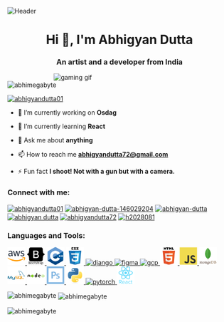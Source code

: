 ![Header]()
<h1 align="center">Hi 👋, I'm Abhigyan Dutta</h1>
<h3 align="center">An artist and a developer from India</h3>
<img align="right" alt="gaming gif" width="400" src="https://media.tenor.com/pw9ZsUdsEYgAAAAj/capoo-blue-cat.gif">

<p align="left"> <img src="https://komarev.com/ghpvc/?username=abhimegabyte&label=Profile%20views&color=0e75b6&style=flat" alt="abhimegabyte" /> </p>

<p align="left"> <a href="https://twitter.com/abhigyandutta01" target="blank"><img src="https://img.shields.io/twitter/follow/abhigyandutta01?logo=twitter&style=for-the-badge" alt="abhigyandutta01" /></a> </p>

- 🔭 I’m currently working on **Osdag**

- 🌱 I’m currently learning **React**

- 💬 Ask me about **anything**

- 📫 How to reach me **abhigyandutta72@gmail.com**

- ⚡ Fun fact **I shoot! Not with a gun but with a camera.**

<h3 align="left">Connect with me:</h3>
<p align="left">
<a href="https://twitter.com/abhigyandutta01" target="blank"><img align="center" src="https://raw.githubusercontent.com/rahuldkjain/github-profile-readme-generator/master/src/images/icons/Social/twitter.svg" alt="abhigyandutta01" height="30" width="40" /></a>
<a href="https://linkedin.com/in/abhigyan-dutta-146029204" target="blank"><img align="center" src="https://raw.githubusercontent.com/rahuldkjain/github-profile-readme-generator/master/src/images/icons/Social/linked-in-alt.svg" alt="abhigyan-dutta-146029204" height="30" width="40" /></a>
<a href="https://stackoverflow.com/users/abhigyan-dutta" target="blank"><img align="center" src="https://raw.githubusercontent.com/rahuldkjain/github-profile-readme-generator/master/src/images/icons/Social/stack-overflow.svg" alt="abhigyan-dutta" height="30" width="40" /></a>
<a href="https://fb.com/abhigyan dutta" target="blank"><img align="center" src="https://raw.githubusercontent.com/rahuldkjain/github-profile-readme-generator/master/src/images/icons/Social/facebook.svg" alt="abhigyan dutta" height="30" width="40" /></a>
<a href="https://instagram.com/abhigyandutta72" target="blank"><img align="center" src="https://raw.githubusercontent.com/rahuldkjain/github-profile-readme-generator/master/src/images/icons/Social/instagram.svg" alt="abhigyandutta72" height="30" width="40" /></a>
<a href="https://www.hackerrank.com/h2028081" target="blank"><img align="center" src="https://raw.githubusercontent.com/rahuldkjain/github-profile-readme-generator/master/src/images/icons/Social/hackerrank.svg" alt="h2028081" height="30" width="40" /></a>
</p>

<h3 align="left">Languages and Tools:</h3>
<p align="left"> <a href="https://aws.amazon.com" target="_blank" rel="noreferrer"> <img src="https://raw.githubusercontent.com/devicons/devicon/master/icons/amazonwebservices/amazonwebservices-original-wordmark.svg" alt="aws" width="40" height="40"/> </a> <a href="https://getbootstrap.com" target="_blank" rel="noreferrer"> <img src="https://raw.githubusercontent.com/devicons/devicon/master/icons/bootstrap/bootstrap-plain-wordmark.svg" alt="bootstrap" width="40" height="40"/> </a> <a href="https://www.w3schools.com/cpp/" target="_blank" rel="noreferrer"> <img src="https://raw.githubusercontent.com/devicons/devicon/master/icons/cplusplus/cplusplus-original.svg" alt="cplusplus" width="40" height="40"/> </a> <a href="https://www.w3schools.com/css/" target="_blank" rel="noreferrer"> <img src="https://raw.githubusercontent.com/devicons/devicon/master/icons/css3/css3-original-wordmark.svg" alt="css3" width="40" height="40"/> </a> <a href="https://www.djangoproject.com/" target="_blank" rel="noreferrer"> <img src="https://cdn.worldvectorlogo.com/logos/django.svg" alt="django" width="40" height="40"/> </a> <a href="https://www.figma.com/" target="_blank" rel="noreferrer"> <img src="https://www.vectorlogo.zone/logos/figma/figma-icon.svg" alt="figma" width="40" height="40"/> </a> <a href="https://cloud.google.com" target="_blank" rel="noreferrer"> <img src="https://www.vectorlogo.zone/logos/google_cloud/google_cloud-icon.svg" alt="gcp" width="40" height="40"/> </a> <a href="https://www.w3.org/html/" target="_blank" rel="noreferrer"> <img src="https://raw.githubusercontent.com/devicons/devicon/master/icons/html5/html5-original-wordmark.svg" alt="html5" width="40" height="40"/> </a> <a href="https://developer.mozilla.org/en-US/docs/Web/JavaScript" target="_blank" rel="noreferrer"> <img src="https://raw.githubusercontent.com/devicons/devicon/master/icons/javascript/javascript-original.svg" alt="javascript" width="40" height="40"/> </a> <a href="https://www.mongodb.com/" target="_blank" rel="noreferrer"> <img src="https://raw.githubusercontent.com/devicons/devicon/master/icons/mongodb/mongodb-original-wordmark.svg" alt="mongodb" width="40" height="40"/> </a> <a href="https://www.mysql.com/" target="_blank" rel="noreferrer"> <img src="https://raw.githubusercontent.com/devicons/devicon/master/icons/mysql/mysql-original-wordmark.svg" alt="mysql" width="40" height="40"/> </a> <a href="https://nodejs.org" target="_blank" rel="noreferrer"> <img src="https://raw.githubusercontent.com/devicons/devicon/master/icons/nodejs/nodejs-original-wordmark.svg" alt="nodejs" width="40" height="40"/> </a> <a href="https://www.photoshop.com/en" target="_blank" rel="noreferrer"> <img src="https://raw.githubusercontent.com/devicons/devicon/master/icons/photoshop/photoshop-line.svg" alt="photoshop" width="40" height="40"/> </a> <a href="https://www.python.org" target="_blank" rel="noreferrer"> <img src="https://raw.githubusercontent.com/devicons/devicon/master/icons/python/python-original.svg" alt="python" width="40" height="40"/> </a> <a href="https://pytorch.org/" target="_blank" rel="noreferrer"> <img src="https://www.vectorlogo.zone/logos/pytorch/pytorch-icon.svg" alt="pytorch" width="40" height="40"/> </a> <a href="https://reactjs.org/" target="_blank" rel="noreferrer"> <img src="https://raw.githubusercontent.com/devicons/devicon/master/icons/react/react-original-wordmark.svg" alt="react" width="40" height="40"/> </a> </p>

<p><img align="left" src="https://github-readme-stats.vercel.app/api/top-langs?username=abhimegabyte&show_icons=true&locale=en&layout=compact" alt="abhimegabyte" /></p>

<p>&nbsp;<img align="center" src="https://github-readme-stats.vercel.app/api?username=abhimegabyte&show_icons=true&locale=en" alt="abhimegabyte" /></p>

<p><img align="center" src="https://github-readme-streak-stats.herokuapp.com/?user=abhimegabyte&" alt="abhimegabyte" /></p>
